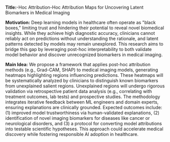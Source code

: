 **Title:**-Hoc Attribution-Hoc Attribution Maps for Uncovering Latent Biomarkers in Medical Imaging  

**Motivation:** Deep learning models in healthcare often operate as "black boxes," limiting trust and hindering their potential to reveal novel biomedical insights. While they achieve high diagnostic accuracy, clinicians cannot reliably act on predictions without understanding the rationale, and latent patterns detected by models may remain unexplored. This research aims to bridge this gap by leveraging post-hoc interpretability to both validate model behavior and discover unrecognized biomarkers in medical imaging.  

**Main Idea:** We propose a framework that applies post-hoc attribution methods (e.g., Grad-CAM, SHAP) to medical imaging models, generating heatmaps highlighting regions influencing predictions. These heatmaps will be systematically analyzed by clinicians to distinguish known biomarkers from unexplained salient regions. Unexplained regions will undergo rigorous validation via retrospective patient data analysis (e.g., correlating with treatment outcomes, lab tests) and prospective studies. The methodology integrates iterative feedback between ML engineers and domain experts, ensuring explanations are clinically grounded. Expected outcomes include: (1) improved model trustworthiness via human-validated explanations, (2) identification of novel imaging biomarkers for diseases like cancer or neurological disorders, and (3) a protocol for converting model attributions into testable scientific hypotheses. This approach could accelerate medical discovery while fostering responsible AI adoption in healthcare.